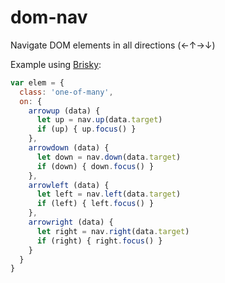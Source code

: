 # dom-nav
Navigate DOM elements in all directions (←↑→↓)

Example using [Brisky](https://github.com/vigour-io/brisky):
```js
var elem = {
  class: 'one-of-many',
  on: {
    arrowup (data) {
      let up = nav.up(data.target)
      if (up) { up.focus() }
    },
    arrowdown (data) {
      let down = nav.down(data.target)
      if (down) { down.focus() }
    },
    arrowleft (data) {
      let left = nav.left(data.target)
      if (left) { left.focus() }
    },
    arrowright (data) {
      let right = nav.right(data.target)
      if (right) { right.focus() }
    }
  }
}
```
